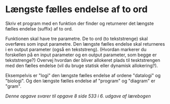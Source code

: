 # Længste fælles endelse af to ord

Skriv et program med en funktion der finder og returnerer det længste fælles endelse (suffix) af to ord.

Funktionen skal have tre parametre. De to ord (to tekststrenge) skal overføres som input parametre. Den længste fælles endelse skal returneres i en output parameter (også en tekststreng). (Hvordan markerer du forskellen på en input parameter og en output parameter, som begge er tekststrenge?) Overvej hvordan der bliver allokeret plads til tesktstrengen med den fælles endelse (vil du bruge statisk eller dynamisk allokering?).

Eksempelvis er "logi" den længste fælles endelse af ordene "datalogi" og "biologi". Og den længste fælles endelse af "program" og "diagram" er "gram".

*Denne opgave svarer til opgave 8 side 533 i 6. udgave af lærebogen*
